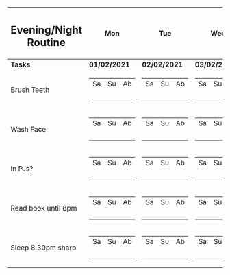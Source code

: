 <table>
    <thread>
        <tr>
            <th>
                <h2>Evening/Night Routine</h2>
            </th>
            <th>Mon</th>
            <th>Tue</th>
            <th>Wed</th>
            <th>Thu</th>
            <th>Fri</th>
        </tr>
        <thread>
            <tbody>
                <tr>
                    <td><b>Tasks</b></td>
                    <td><b>01/02/2021</b></td>
                    <td><b>02/02/2021</b></td>
                    <td><b>03/02/2021</b></td>
                    <td><b>04/02/2021</b></td>
                    <td><b>05/02/2021</b></td>
                </tr>
                <tr>
                    <td>
                        Brush Teeth
                    </td>
                    <td>
                        <table>
                            <tr>
                                <td>Sa</td>
                                <td>Su</td>
                                <td>Ab</td>
                            </tr>
                            <tr>
                                <td>&nbsp;</td>
                                <td>&nbsp;</td>
                                <td>&nbsp;</td>
                            </tr>
                        </table>
                    </td>
                    <td>
                        <table>
                            <tr>
                                <td>Sa</td>
                                <td>Su</td>
                                <td>Ab</td>
                            </tr>
                            <tr>
                                <td>&nbsp;</td>
                                <td>&nbsp;</td>
                                <td>&nbsp;</td>
                            </tr>
                        </table>
                    </td>
                    <td>
                        <table>
                            <tr>
                                <td>Sa</td>
                                <td>Su</td>
                                <td>Ab</td>
                            </tr>
                            <tr>
                                <td>&nbsp;</td>
                                <td>&nbsp;</td>
                                <td>&nbsp;</td>
                            </tr>
                        </table>
                    </td>
                    <td>
                        <table>
                            <tr>
                                <td>Sa</td>
                                <td>Su</td>
                                <td>Ab</td>
                            </tr>
                            <tr>
                                <td>&nbsp;</td>
                                <td>&nbsp;</td>
                                <td>&nbsp;</td>
                            </tr>
                        </table>
                    </td>
                    <td>
                        <table>
                            <tr>
                                <td>Sa</td>
                                <td>Su</td>
                                <td>Ab</td>
                            </tr>
                            <tr>
                                <td>&nbsp;</td>
                                <td>&nbsp;</td>
                                <td>&nbsp;</td>
                            </tr>
                        </table>
                    </td>
                </tr>
                <tr>
                <tr>
                    <td>
                      Wash Face
                    </td>
                    <td>
                        <table>
                            <tr>
                                <td>Sa</td>
                                <td>Su</td>
                                <td>Ab</td>
                            </tr>
                            <tr>
                                <td>&nbsp;</td>
                                <td>&nbsp;</td>
                                <td>&nbsp;</td>
                            </tr>
                        </table>
                    </td>
                    <td>
                        <table>
                            <tr>
                                <td>Sa</td>
                                <td>Su</td>
                                <td>Ab</td>
                            </tr>
                            <tr>
                                <td>&nbsp;</td>
                                <td>&nbsp;</td>
                                <td>&nbsp;</td>
                            </tr>
                        </table>
                    </td>
                    <td>
                        <table>
                            <tr>
                                <td>Sa</td>
                                <td>Su</td>
                                <td>Ab</td>
                            </tr>
                            <tr>
                                <td>&nbsp;</td>
                                <td>&nbsp;</td>
                                <td>&nbsp;</td>
                            </tr>
                        </table>
                    </td>
                    <td>
                        <table>
                            <tr>
                                <td>Sa</td>
                                <td>Su</td>
                                <td>Ab</td>
                            </tr>
                            <tr>
                                <td>&nbsp;</td>
                                <td>&nbsp;</td>
                                <td>&nbsp;</td>
                            </tr>
                        </table>
                    </td>
                    <td>
                        <table>
                            <tr>
                                <td>Sa</td>
                                <td>Su</td>
                                <td>Ab</td>
                            </tr>
                            <tr>
                                <td>&nbsp;</td>
                                <td>&nbsp;</td>
                                <td>&nbsp;</td>
                            </tr>
                        </table>
                    </td>
                </tr>
                <tr>
                <tr>
                    <td>
                      In PJs?
                    </td>
                    <td>
                        <table>
                            <tr>
                                <td>Sa</td>
                                <td>Su</td>
                                <td>Ab</td>
                            </tr>
                            <tr>
                                <td>&nbsp;</td>
                                <td>&nbsp;</td>
                                <td>&nbsp;</td>
                            </tr>
                        </table>
                    </td>
                    <td>
                        <table>
                            <tr>
                                <td>Sa</td>
                                <td>Su</td>
                                <td>Ab</td>
                            </tr>
                            <tr>
                                <td>&nbsp;</td>
                                <td>&nbsp;</td>
                                <td>&nbsp;</td>
                            </tr>
                        </table>
                    </td>
                    <td>
                        <table>
                            <tr>
                                <td>Sa</td>
                                <td>Su</td>
                                <td>Ab</td>
                            </tr>
                            <tr>
                                <td>&nbsp;</td>
                                <td>&nbsp;</td>
                                <td>&nbsp;</td>
                            </tr>
                        </table>
                    </td>
                    <td>
                        <table>
                            <tr>
                                <td>Sa</td>
                                <td>Su</td>
                                <td>Ab</td>
                            </tr>
                            <tr>
                                <td>&nbsp;</td>
                                <td>&nbsp;</td>
                                <td>&nbsp;</td>
                            </tr>
                        </table>
                    </td>
                    <td>
                        <table>
                            <tr>
                                <td>Sa</td>
                                <td>Su</td>
                                <td>Ab</td>
                            </tr>
                            <tr>
                                <td>&nbsp;</td>
                                <td>&nbsp;</td>
                                <td>&nbsp;</td>
                            </tr>
                        </table>
                    </td>
                </tr>
                <tr>
                <tr>
                    <td>
                      Read book until 8pm
                    </td>
                    <td>
                        <table>
                            <tr>
                                <td>Sa</td>
                                <td>Su</td>
                                <td>Ab</td>
                            </tr>
                            <tr>
                                <td>&nbsp;</td>
                                <td>&nbsp;</td>
                                <td>&nbsp;</td>
                            </tr>
                        </table>
                    </td>
                    <td>
                        <table>
                            <tr>
                                <td>Sa</td>
                                <td>Su</td>
                                <td>Ab</td>
                            </tr>
                            <tr>
                                <td>&nbsp;</td>
                                <td>&nbsp;</td>
                                <td>&nbsp;</td>
                            </tr>
                        </table>
                    </td>
                    <td>
                        <table>
                            <tr>
                                <td>Sa</td>
                                <td>Su</td>
                                <td>Ab</td>
                            </tr>
                            <tr>
                                <td>&nbsp;</td>
                                <td>&nbsp;</td>
                                <td>&nbsp;</td>
                            </tr>
                        </table>
                    </td>
                    <td>
                        <table>
                            <tr>
                                <td>Sa</td>
                                <td>Su</td>
                                <td>Ab</td>
                            </tr>
                            <tr>
                                <td>&nbsp;</td>
                                <td>&nbsp;</td>
                                <td>&nbsp;</td>
                            </tr>
                        </table>
                    </td>
                    <td>
                        <table>
                            <tr>
                                <td>Sa</td>
                                <td>Su</td>
                                <td>Ab</td>
                            </tr>
                            <tr>
                                <td>&nbsp;</td>
                                <td>&nbsp;</td>
                                <td>&nbsp;</td>
                            </tr>
                        </table>
                    </td>
                </tr>
                <tr>
                <tr>
                    <td>
                        Sleep 8.30pm sharp
                    </td>
                    <td>
                        <table>
                            <tr>
                                <td>Sa</td>
                                <td>Su</td>
                                <td>Ab</td>
                            </tr>
                            <tr>
                                <td>&nbsp;</td>
                                <td>&nbsp;</td>
                                <td>&nbsp;</td>
                            </tr>
                        </table>
                    </td>
                    <td>
                        <table>
                            <tr>
                                <td>Sa</td>
                                <td>Su</td>
                                <td>Ab</td>
                            </tr>
                            <tr>
                                <td>&nbsp;</td>
                                <td>&nbsp;</td>
                                <td>&nbsp;</td>
                            </tr>
                        </table>
                    </td>
                    <td>
                        <table>
                            <tr>
                                <td>Sa</td>
                                <td>Su</td>
                                <td>Ab</td>
                            </tr>
                            <tr>
                               <td>&nbsp;</td>
                                <td>&nbsp;</td>
                                <td>&nbsp;</td>
                            </tr>
                        </table>
                    </td>
                    <td>
                        <table>
                            <tr>
                                <td>Sa</td>
                                <td>Su</td>
                                <td>Ab</td>
                            </tr>
                            <tr>
                                <td>&nbsp;</td>
                                <td>&nbsp;</td>
                                <td>&nbsp;</td>
                            </tr>
                        </table>
                    </td>
                    <td>
                        <table>
                            <tr>
                                <td>Sa</td>
                                <td>Su</td>
                                <td>Ab</td>
                            </tr>
                            <tr>
                                <td>&nbsp;</td>
                                <td>&nbsp;</td>
                                <td>&nbsp;</td>
                            </tr>
                        </table>
                    </td>
                </tr>
            </tbody>
 </table>